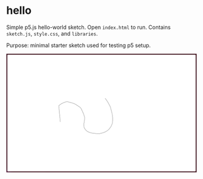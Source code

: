 # hello

Simple p5.js hello-world sketch. Open `index.html` to run. Contains `sketch.js`, `style.css`, and `libraries`.

Purpose: minimal starter sketch used for testing p5 setup.

![Screenshot](images/screenshot.png)

